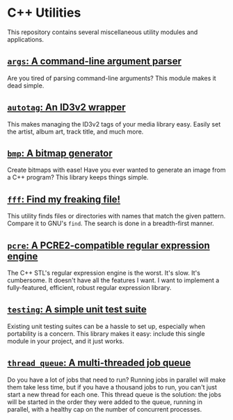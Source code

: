 # C++ Utilities

This repository contains several miscellaneous utility modules and applications.

## [`args`: A command-line argument parser](args)

Are you tired of parsing command-line arguments?
This module makes it dead simple.

## [`autotag`: An ID3v2 wrapper](autotag)

This makes managing the ID3v2 tags of your media library easy.
Easily set the artist, album art, track title, and much more.

## [`bmp`: A bitmap generator](bmp)

Create bitmaps with ease!
Have you ever wanted to generate an image from a C++ program?
This library keeps things simple.

## [`fff`: Find my freaking file!](fff)

This utility finds files or directories with names that match the given pattern.
Compare it to GNU's `find`.
The search is done in a breadth-first manner.

## [`pcre`: A PCRE2-compatible regular expression engine](pcre)

The C++ STL's regular expression engine is the worst.
It's slow. It's cumbersome. It doesn't have all the features I want.
I want to implement a fully-featured, efficient, robust regular expression library.

## [`testing`: A simple unit test suite](testing)

Existing unit testing suites can be a hassle to set up,
especially when portability is a concern.
This library makes it easy:
include this single module in your project, and it just works.

## [`thread_queue`: A multi-threaded job queue](thread_queue)

Do you have a lot of jobs that need to run?
Running jobs in parallel will make them take less time,
but if you have a thousand jobs to run, you can't just start a new thread for each one.
This thread queue is the solution:
the jobs will be started in the order they were added to the queue,
running in parallel, with a healthy cap on the number of concurrent processes.
